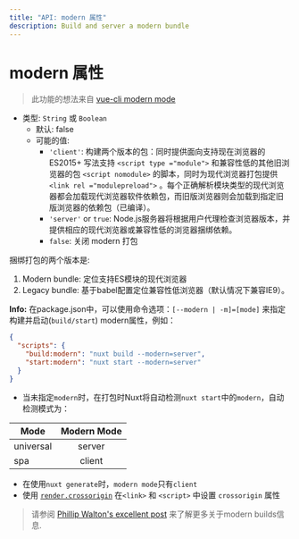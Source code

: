 ```yaml
---
title: "API: modern 属性"
description: Build and server a modern bundle
---
```


# modern 属性

> 此功能的想法来自 [vue-cli modern mode](https://cli.vuejs.org/guide/browser-compatibility.html#modern-mode)

- 类型: `String` 或 `Boolean`
  - 默认: false
  - 可能的值:
    - `'client'`: 构建两个版本的包：同时提供面向支持现在浏览器的 ES2015+ 写法支持 `<script type ="module">` 和兼容性低的其他旧浏览器的包 `<script nomodule>` 的脚本，同时为现代浏览器打包提供 `<link rel ="modulepreload">` 。每个正确解析模块类型的现代浏览器都会加载现代浏览器软件依赖包，而旧版浏览器则会加载到指定旧版浏览器的依赖包（已编译）。
    - `'server'` or `true`: Node.js服务器将根据用户代理检查浏览器版本，并提供相应的现代浏览器或兼容性低的浏览器捆绑依赖。
    - `false`: 关闭 modern 打包

捆绑打包的两个版本是:

1. Modern bundle: 定位支持ES模块的现代浏览器
1. Legacy bundle: 基于babel配置定位兼容性低浏览器（默认情况下兼容IE9）。

**Info:** 在package.json中，可以使用命令选项：`[--modern | -m]=[mode]` 来指定构建并启动(`build/start`) modern属性，例如：

```json
{
  "scripts": {
    "build:modern": "nuxt build --modern=server",
    "start:modern": "nuxt start --modern=server"
  }
}
```


- 当未指定`modern`时，在打包时Nuxt将自动检测`nuxt start`中的`modern`，自动检测模式为：

| Mode          | Modern Mode   |
| ------------- |:-------------:|
| universal     | server        |
| spa           | client        |

- 在使用`nuxt generate`时，`modern mode`只有`client`
- 使用 [`render.crossorigin`](/api/configuration-render#crossorigin) 在`<link>` 和 `<script>` 中设置 `crossorigin` 属性

> 请参阅 [Phillip Walton's excellent post](https://philipwalton.com/articles/deploying-es2015-code-in-production-today/) 来了解更多关于modern builds信息.
